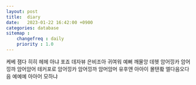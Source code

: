 ```yaml
---
layout: post
title:  diary
date:   2023-01-22 16:42:00 +0900
categories: database
sitemap :
    changefreq : daily
    priority : 1.0
---
```

 케베 잼다 히히 헤헤 아냐 포죠 데자뷰 은비조아 귀여워 예뻐 깨물앙 데헷
 암어낑카 암어낑까 암어암어 테커포로 암어낑카 암어낑까 암머암머 
 유후앤 아아이 몰탠뢐 엘다음오다음 예예예 아아어
 모하냐